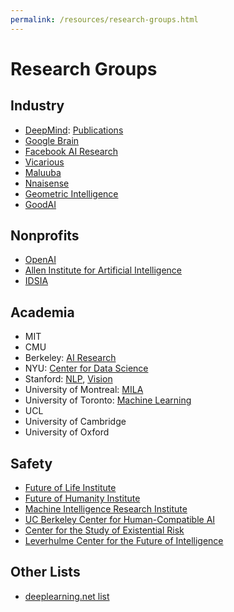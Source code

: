 ```yaml
---
permalink: /resources/research-groups.html
---
```

# Research Groups

## Industry

* [DeepMind](https://deepmind.com/): [Publications](http://realai.org/resources/deepmind-publications)
* [Google Brain](https://research.google.com/teams/brain/)
* [Facebook AI Research](https://research.fb.com/category/facebook-ai-research-fair/)
* [Vicarious](http://www.vicarious.com/)
* [Maluuba](http://www.maluuba.com/)
* [Nnaisense](https://nnaisense.com/)
* [Geometric Intelligence](http://geometric.ai/)
* [GoodAI](https://www.goodai.com/)

## Nonprofits
* [OpenAI](https://openai.com/)
* [Allen Institute for Artificial Intelligence](http://allenai.org/)
* [IDSIA](http://www.idsia.ch/)

## Academia

* MIT
* CMU
* Berkeley: [AI Research](http://bair.berkeley.edu/)
* NYU: [Center for Data Science](http://cds.nyu.edu/)
* Stanford: [NLP](http://nlp.stanford.edu/), [Vision](http://vision.stanford.edu/)
* University of Montreal: [MILA](https://mila.umontreal.ca/en/)
* University of Toronto: [Machine Learning](http://learning.cs.toronto.edu/)
* UCL
* University of Cambridge
* University of Oxford

## Safety

* [Future of Life Institute](https://futureoflife.org/)
* [Future of Humanity Institute](https://www.fhi.ox.ac.uk/)
* [Machine Intelligence Research Institute](https://intelligence.org/)
* [UC Berkeley Center for Human-Compatible AI](http://humancompatible.ai/)
* [Center for the Study of Existential Risk](http://cser.org/)
* [Leverhulme Center for the Future of Intelligence](http://lcfi.ac.uk/)

## Other Lists

* [deeplearning.net list](http://deeplearning.net/deep-learning-research-groups-and-labs/)
